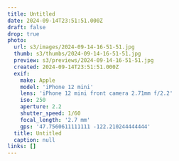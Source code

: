 ```yaml
---
title: Untitled
date: 2024-09-14T23:51:51.000Z
draft: false
drop: true
photo:
  url: s3/images/2024-09-14-16-51-51.jpg
  thumb: s3/thumbs/2024-09-14-16-51-51.jpg
  preview: s3/previews/2024-09-14-16-51-51.jpg
  created: 2024-09-14T23:51:51.000Z
  exif:
    make: Apple
    model: 'iPhone 12 mini'
    lens: 'iPhone 12 mini front camera 2.71mm f/2.2'
    iso: 250
    aperture: 2.2
    shutter_speed: 1/60
    focal_length: '2.7 mm'
    gps: '47.7560611111111 -122.210244444444'
  title: Untitled
  caption: null
links: []
---
```

